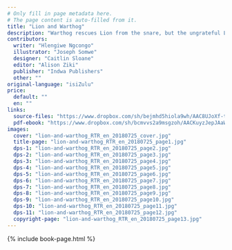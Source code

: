 ```yaml
---
# Only fill in page metadata here.
# The page content is auto-filled from it.
title: "Lion and Warthog"
description: "Warthog rescues Lion from the snare, but the ungrateful Lion now wants to eat Warthog. Luckily, clever Rabbit has a plan and he comes to Warthog’s rescue!"
contributors:
  writer: "Hlengiwe Ngcongo"
  illustrator: "Joseph Somwe"
  designer: "Caitlin Sloane"
  editor: "Alison Ziki"
  publisher: "Indwa Publishers"
  other: ""
original-language: "isiZulu"
price:
  default: ""
  en: ""
links:
  source-files: "https://www.dropbox.com/sh/bejmhd5hiola9wh/AAC8UJoXf-trqTSCzqBUErsza?dl=0"
  pdf-ebook: "https://www.dropbox.com/sh/bcmvvs2a9msgzoh/AACKuyzJepJAaWnC23oWEcxAa?dl=0"
images:
  cover: "lion-and-warthog_RTR_en_20180725_cover.jpg"
  title-page: "lion-and-warthog_RTR_en_20180725_page1.jpg"
  dps-1: "lion-and-warthog_RTR_en_20180725_page2.jpg"
  dps-2: "lion-and-warthog_RTR_en_20180725_page3.jpg"
  dps-3: "lion-and-warthog_RTR_en_20180725_page4.jpg"
  dps-4: "lion-and-warthog_RTR_en_20180725_page5.jpg"
  dps-5: "lion-and-warthog_RTR_en_20180725_page6.jpg"
  dps-6: "lion-and-warthog_RTR_en_20180725_page7.jpg"
  dps-7: "lion-and-warthog_RTR_en_20180725_page8.jpg"
  dps-8: "lion-and-warthog_RTR_en_20180725_page9.jpg"
  dps-9: "lion-and-warthog_RTR_en_20180725_page10.jpg"
  dps-10: "lion-and-warthog_RTR_en_20180725_page11.jpg"
  dps-11: "lion-and-warthog_RTR_en_20180725_page12.jpg"
  copyright-page: "lion-and-warthog_RTR_en_20180725_page13.jpg"
---
```


{% include book-page.html %}





